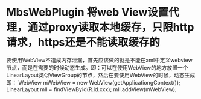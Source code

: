 # MbsWebPlugin 将web View设置代理，通过proxy读取本地缓存，只限http请求，https还是不能读取缓存的
要使用WebView不造成内存泄漏，首先应该做的就是不能在xml中定义webview节点，而是在需要的时候动态生成。即：可以在使用WebView的地方放置一个LinearLayout类似ViewGroup的节点，然后在要使用WebView的时候，动态生成即：
WebView      mWebView = new WebView(getApplicationgContext());
LinearLayout mll      = findViewById(R.id.xxx);
mll.addView(mWebView);